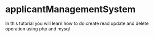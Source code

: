 # applicantManagementSystem
In this tutorial you will learn how to do create read update and delete operation using php and mysql
